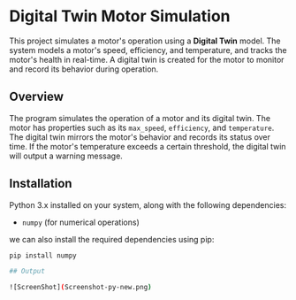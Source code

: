 # Digital Twin Motor Simulation

This project simulates a motor's operation using a **Digital Twin** model. The system models a motor's speed, efficiency, and temperature, and tracks the motor's health in real-time. A digital twin is created for the motor to monitor and record its behavior during operation.


## Overview

The program simulates the operation of a motor and its digital twin. The motor has properties such as its `max_speed`, `efficiency`, and `temperature`. The digital twin mirrors the motor's behavior and records its status over time. If the motor's temperature exceeds a certain threshold, the digital twin will output a warning message.

## Installation

  Python 3.x installed on your system, along with the following dependencies:

- `numpy` (for numerical operations)

we can also install the required dependencies using pip:


```bash
pip install numpy

## Output

![ScreenShot](Screenshot-py-new.png)
